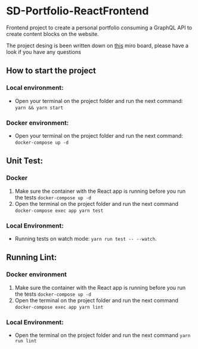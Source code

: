 # SD-Portfolio-ReactFrontend

Frontend project to create a personal portfolio consuming a GraphQL API to create content blocks on the website.

The project desing is been written down on [this](https://miro.com/app/board/o9J_l7Vlem8=/) miro board, please have a look if you have any questions

## How to start the project

### Local environment: 

-   Open your terminal on the project folder and run the next command: `yarn && yarn start`

### Docker environment: 

- Open your terminal on the project folder and run the next command: `docker-compose up -d`


## Unit Test:

### Docker

1. Make sure the container with the React app is running before you run the tests `docker-compose up -d`
2. Open the terminal on the project folder and run the next command `docker-compose exec app yarn test`

### Local Environment: 
-   Running tests on watch mode: `yarn run test -- --watch`.

## Running Lint: 

### Docker environment

1. Make sure the container with the React app is running before you run the tests `docker-compose up -d`
2. Open the terminal on the project folder and run the next command `docker-compose exec app yarn lint`

### Local Environment: 
- Open the terminal on the project folder and run the next command `yarn run lint`




